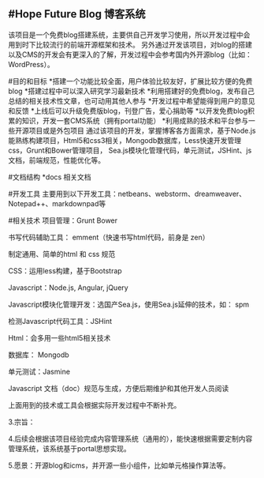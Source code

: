 #Hope Future Blog 博客系统
-------------
该项目是一个免费blog搭建系统，主要供自己开发学习使用，所以开发过程中会用到时下比较流行的前端开源框架和技术。
另外通过开发该项目，对blog的搭建以及CMS的开发会有更深入的了解，开发过程中会参考国内外开源blog（比如：WordPress）。

#目的和目标
*搭建一个功能比较全面，用户体验比较友好，扩展比较方便的免费blog
*搭建过程中可以深入研究学习最新技术
*利用搭建好的免费blog，发布自己总结的相关技术性文章，也可动用其他人参与
*开发过程中希望能得到用户的意见和反馈
*上线后可以升级免费版blog，刊登广告，爱心捐助等
*以开发免费blog积累的知识，开发一套CMS系统（拥有portal功能）
*利用成熟的技术和平台参与一些开源项目或是外包项目
通过该项目的开发，掌握博客各方面需求，基于Node.js能熟练构建项目，Html5和css3相关，Mongodb数据库，Less快速开发管理css，Grunt和Bower管理项目，
Sea.js模块化管理代码，单元测试，JSHint、js文档，前端规范，性能优化等。

#文档结构
*docs 相关文档

#开发工具
主要用到以下开发工具：netbeans、webstorm、dreamweaver、Notepad++、markdownpad等

#相关技术
项目管理：Grunt  Bower

书写代码辅助工具： emment（快速书写html代码，前身是 zen）

制定通用、简单的html 和 css 规范

CSS：运用less构建，基于Bootstrap

Javascript：Node.js,  Angular, jQuery

Javascript模块化管理开发：选国产Sea.js，使用Sea.js延伸的技术，如： spm

检测Javascript代码工具：JSHint

Html：会多用一些html5相关技术

数据库： Mongodb

单元测试：Jasmine

Javascript 文档（doc）规范与生成，方便后期维护和其他开发人员阅读

上面用到的技术或工具会根据实际开发过程中不断补充。

3.宗旨：

4.后续会根据该项目经验完成内容管理系统（通用的），能快速根据需要定制内容管理系统，该系统基于portal思想实现。

5.愿景：开源blog和icms，并开源一些小组件，比如单元格操作算法等。
